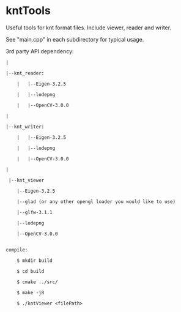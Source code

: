 # kntTools

Useful tools for knt format files. Include viewer, reader and writer.

See "main.cpp" in each subdirectory for typical usage.

3rd party API dependency:

 	|
 
 	|--knt_reader:
 
 		|   |--Eigen-3.2.5
 
 		|   |--lodepng
 
		|   |--OpenCV-3.0.0
		 
 	|
 
	|--knt_writer:
 
 		|   |--Eigen-3.2.5
 
 		|   |--lodepng
 
		|   |--OpenCV-3.0.0
 
	|	
 		
     |--knt_viewer
 
     	|--Eigen-3.2.5
     
     	|--glad (or any other opengl loader you would like to use)
     
     	|--glfw-3.1.1
     
     	|--lodepng
     
     	|--OpenCV-3.0.0
     
     
	compile:

		$ mkdir build
		
		$ cd build

		$ cmake ../src/

		$ make -j8

		$ ./kntViewer <filePath>

